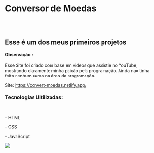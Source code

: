 <h1>Conversor de Moedas</h1>
<br>
<br>
<h2>Esse é um dos meus primeiros projetos</h2>
<h4>Observação :</h4>
Esse Site foi criado com base em videos que assistie no YouTube, mostrando claramente minha paixão pela programação. Ainda nao tinha feito nenhum curso na área da programação.

Site: https://convert-moedas.netlify.app/

<h3>Tecnologias Ultilizadas:</h3>
<br>
<p> - HTML <p/>
<p> - CSS <p/>
<p> - JavaScript <p/>

<img src="https://i.postimg.cc/WzdzsvpQ/IMG-20251019-WA0060.jpg" />
<br>
<br>
